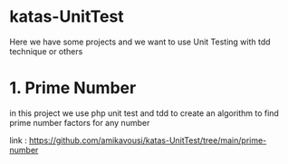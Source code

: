 # katas-UnitTest

Here we have some projects and we want to use Unit Testing with tdd technique or others

# 1. Prime Number

in this project we use php unit test and tdd to create an algorithm to find prime number factors for any number

link : https://github.com/amikavousi/katas-UnitTest/tree/main/prime-number
